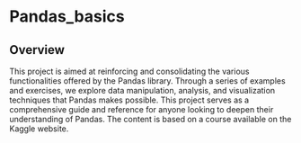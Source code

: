 # Pandas_basics

## Overview

This project is aimed at reinforcing and consolidating the various functionalities offered by the Pandas library. Through a series of examples and exercises, we explore data manipulation, analysis, and visualization techniques that Pandas makes possible. This project serves as a comprehensive guide and reference for anyone looking to deepen their understanding of Pandas. The content is based on a course available on the Kaggle website.
